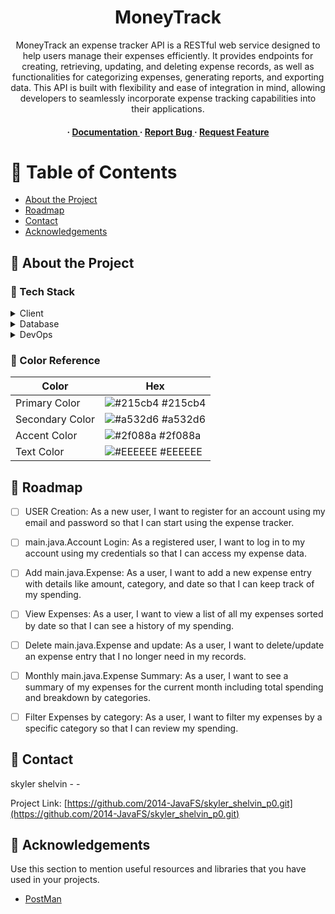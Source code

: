 <div align='center'>

<h1>MoneyTrack</h1>
<p>MoneyTrack an expense tracker API is a RESTful web service designed to help users manage their expenses efficiently. It provides endpoints for creating, retrieving, updating, and deleting expense records, as well as functionalities for categorizing expenses, generating reports, and exporting data. This API is built with flexibility and ease of integration in mind, allowing developers to seamlessly incorporate expense tracking capabilities into their applications.</p>

<h4> <span> · </span> <a href="https://github.com/skylershelvin/skyler_shelvin_p0/blob/master/README.md"> Documentation </a> <span> · </span> <a href="https://github.com/skylershelvin/skyler_shelvin_p0/issues"> Report Bug </a> <span> · </span> <a href="https://github.com/skylershelvin/skyler_shelvin_p0/issues"> Request Feature </a> </h4>


</div>

# :notebook_with_decorative_cover: Table of Contents

- [About the Project](#star2-about-the-project)
- [Roadmap](#compass-roadmap)
- [Contact](#handshake-contact)
- [Acknowledgements](#gem-acknowledgements)


## :star2: About the Project
### :space_invader: Tech Stack
<details> <summary>Client</summary> <ul>
<li><a href="https://javalin.io/">Javalin</a></li>
</ul> </details>
<details> <summary>Database</summary> <ul>
<li><a href="Postgresql">PostgreSQL</a></li>
</ul> </details>
<details> <summary>DevOps</summary> <ul>
<li><a href="https://maven.apache.org/">Appache Maven</a></li>
<li><a href="https://github.com/">Github</a></li>
</ul> </details>

### :art: Color Reference
| Color | Hex |
| --------------- | ---------------------------------------------------------------- |
| Primary Color | ![#215cb4](https://via.placeholder.com/10/215cb4?text=+) #215cb4 |
| Secondary Color | ![#a532d6](https://via.placeholder.com/10/a532d6?text=+) #a532d6 |
| Accent Color | ![#2f088a](https://via.placeholder.com/10/2f088a?text=+) #2f088a |
| Text Color | ![#EEEEEE](https://via.placeholder.com/10/EEEEEE?text=+) #EEEEEE |

## :compass: Roadmap

* [ ] USER Creation: As a new user, I want to register for an account using my email and password so that I can start using the expense tracker.
* [ ] main.java.Account Login: As a registered user, I want to log in to my account using my credentials so that I can access my expense data.
* [ ] Add main.java.Expense: As a user, I want to add a new expense entry with details like amount, category, and date so that I can keep track of my spending.
* [ ] View Expenses: As a user, I want to view a list of all my expenses sorted by date so that I can see a history of my spending.
* [ ] Delete main.java.Expense and update: As a user, I want to delete/update an expense entry that I no longer need in my records.
* [ ] Monthly main.java.Expense Summary: As a user, I want to see a summary of my expenses for the current month including total spending and breakdown by categories.
* [ ] Filter Expenses by category: As a user, I want to filter my expenses by a specific category so that I can review my spending.


## :handshake: Contact

skyler shelvin - -

Project Link: [https://github.com/2014-JavaFS/skyler_shelvin_p0.git](https://github.com/2014-JavaFS/skyler_shelvin_p0.git)

## :gem: Acknowledgements

Use this section to mention useful resources and libraries that you have used in your projects.

- [PostMan](https://learning.postman.com/docs/getting-started/basics/postman-basics/)
